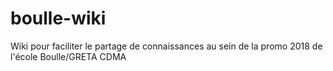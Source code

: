 # boulle-wiki
Wiki pour faciliter le partage de connaissances au sein de la promo 2018 de l'école Boulle/GRETA CDMA

